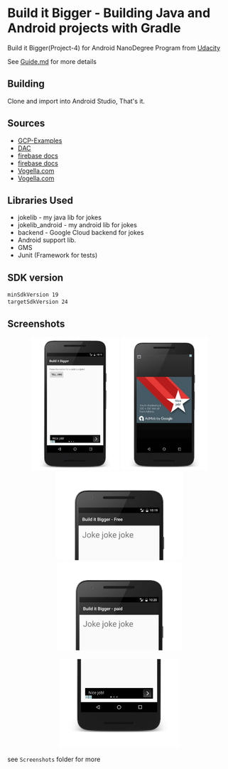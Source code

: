 # Build it Bigger - Building Java and Android projects with Gradle

Build it Bigger(Project-4) for Android NanoDegree Program from [Udacity](https://www.udacity.com/)

See [Guide.md](https://github.com/electron0zero/Build-It-Bigger/blob/master/guide.md) for more details

## Building

Clone and import into Android Studio, That's it.

## Sources

- [GCP-Examples](https://github.com/GoogleCloudPlatform/gradle-appengine-templates/tree/master/HelloEndpoints)
- [DAC](https://developer.android.com/guide/components/intents-filters.html)
- [firebase docs](https://firebase.google.com/docs/admob/android/quick-start)
- [firebase docs](https://firebase.google.com/docs/admob/android/interstitial)
- [Vogella.com](http://www.vogella.com/tutorials/AndroidTesting/article.html)
- [Vogella.com](http://www.vogella.com/tutorials/AndroidBuild/article.html)

## Libraries Used
- jokelib - my java lib for jokes
- jokelib_android - my android lib for jokes
- backend - Google Cloud backend for jokes
- Android support lib.
- GMS
- Junit (Framework for tests)


## SDK version

    minSdkVersion 19
    targetSdkVersion 24

## Screenshots

<p align="center">
<img src="Screenshots/1.png" height="300">
<img src="Screenshots/3.png" height="300">
<br>
<img src="Screenshots/4.png" height="200">
<img src="Screenshots/5.png" height="200">
<br>
<br>
<img src="Screenshots/2.png" height="200">
</p>

see `Screenshots` folder for more